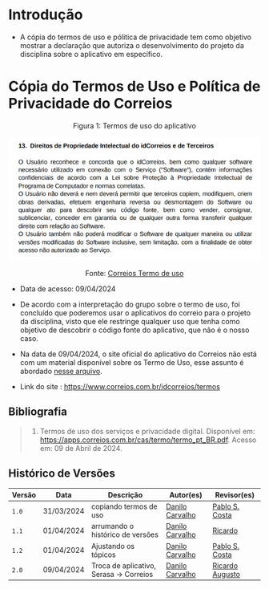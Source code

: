 # Introdução

- A cópia do termos de uso e pólitica de privacidade tem como objetivo mostrar a declaração que autoriza o desenvolvimento do projeto da disciplina sobre o aplicativo em específico.

# Cópia do Termos de Uso e Política de Privacidade do Correios

<center>
<p> <font>Figura 1: Termos de uso do aplicativo</font> </p>

![Direitos de Propriedade Intelectual do idCorreios e Terceiros](../assets/termodeuso_Correios.jpeg "Direitos de de uso")

<p> <font>Fonte: <a href="https://apps.correios.com.br/cas/termo/termo_pt_BR.pdf">Correios Termo de uso</a></font> <br></p>
</center>

- Data de acesso: 09/04/2024

- De acordo com a interpretação do grupo sobre o termo de uso, foi concluído que poderemos usar o aplicativos do correio para o projeto da disciplina, visto que ele restringe qualquer uso que tenha como objetivo de descobrir o código fonte do aplicativo, que não é o nosso caso.

- Na data de 09/04/2024, o site oficial do aplicativo do Correios não está com um material disponível sobre os Termo de Uso, esse assunto é abordado [nesse arquivo](https://apps.correios.com.br/cas/termo/termo_pt_BR.pdf).
- Link do site : <https://www.correios.com.br/idcorreios/termos>


## Bibliografia
> 1. Termos de uso dos serviços e privacidade
digital. Disponível em: <https://apps.correios.com.br/cas/termo/termo_pt_BR.pdf>. Acesso em: 09 de Abril de 2024.
## Histórico de Versões

| Versão |     Data    | Descrição   | Autor(es) | Revisor(es) |
| ------ | ----------- | ----------- | --------- | ----------- |
| `1.0`  | 31/03/2024  | copiando termos de uso | [Danilo Carvalho](https://github.com/Danilo-Carvalho-Antunes)|[Pablo S. Costa](https://github.com/pabloheika)|
| `1.1`  | 01/04/2024  | arrumando o histórico de versões | [Danilo Carvalho](https://github.com/Danilo-Carvalho-Antunes)| [Ricardo](https://www.github.com/avmricardo)|
| `1.2`  | 01/04/2024  | Ajustando os tópicos | [Danilo Carvalho](https://github.com/Danilo-Carvalho-Antunes)|[Pablo S. Costa](https://github.com/pabloheika)|
| `2.0`  | 09/04/2024  | Troca de aplicativo, Serasa -> Correios  | [Danilo Carvalho](https://github.com/Danilo-Carvalho-Antunes)|[Ricardo Augusto](https://www.github.com/avmricardo)|